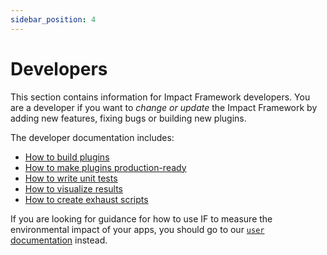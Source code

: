 ```yaml
---
sidebar_position: 4
---
```


# Developers

This section contains information for Impact Framework developers. You are a developer if you want to *change or update* the Impact Framework by adding new features, fixing bugs or building new plugins. 

The developer documentation includes:

* [How to build plugins](./how-to-build-plugins.md)
* [How to make plugins production-ready](./how-to-refine-plugins.md)
* [How to write unit tests](./how-to-write-unit-tests.md)
* [How to visualize results](./how-to-visualize-results.md)
* [How to create exhaust scripts](./how-to-create-exhaust-script.md)


If you are looking for guidance for how to use IF to measure the environmental impact of your apps, you should go to our [`user` documentation](../users/) instead.

